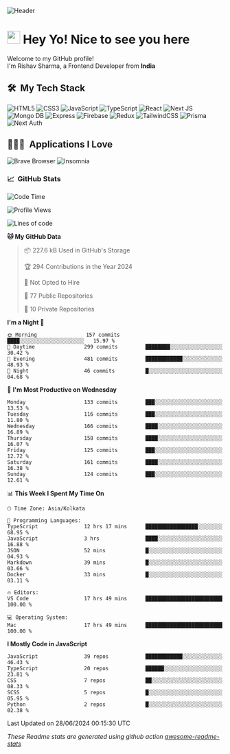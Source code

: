 ![Header](https://github.com/0xrishavsharma/0xrishavsharma/assets/63146727/d1ced55d-0def-4c32-8adf-552853988438)


<h1>
  <img src="https://emojis.slackmojis.com/emojis/images/1531849430/4246/blob-sunglasses.gif?1531849430" width="30"/> 
  Hey Yo! Nice to see you here 
<!--   <img src="https://user-images.githubusercontent.com/18350557/176309783-0785949b-9127-417c-8b55-ab5a4333674e.gif" width="30"/>  -->
</h1> 

<p>Welcome to my GitHub profile! </br> I'm Rishav Sharma, a Frontend Developer from <b>India</b>
<h2> 🛠 &nbsp;My Tech Stack</h3>

  ![HTML5](https://img.shields.io/badge/html5-%23E34F26.svg?style=for-the-badge&logo=html5&logoColor=white)
  ![CSS3](https://img.shields.io/badge/css3-%231572B6.svg?style=for-the-badge&logo=css3&logoColor=white)
  ![JavaScript](https://img.shields.io/badge/javascript-%23323330.svg?style=for-the-badge&logo=javascript&logoColor=%23F7DF1E)
  ![TypeScript](https://img.shields.io/badge/typescript-%23007ACC.svg?style=for-the-badge&logo=typescript&logoColor=white)
  ![React](https://img.shields.io/badge/react-%2320232a.svg?style=for-the-badge&logo=react&logoColor=%2361DAFB)
  ![Next JS](https://img.shields.io/badge/Next-black?style=for-the-badge&logo=next.js&logoColor=white)
  ![Mongo DB](https://img.shields.io/badge/MongoDB-13AA52?style=for-the-badge&logo=next.js&logoColor=white)
  ![Express](https://img.shields.io/badge/Express-1D1F21?style=for-the-badge&logo=express&logoColor=white)
  ![Firebase](https://img.shields.io/badge/Firebase-039BE5?style=for-the-badge&logo=Firebase&logoColor=white)
  ![Redux](https://img.shields.io/badge/redux-%23593d88.svg?style=for-the-badge&logo=redux&logoColor=white)
  ![TailwindCSS](https://img.shields.io/badge/tailwindcss-%2338B2AC.svg?style=for-the-badge&logo=tailwind-css&logoColor=white)
  ![Prisma](https://img.shields.io/badge/Prisma-3982CE?style=for-the-badge&logo=Prisma&logoColor=white)
  ![Next Auth](https://img.shields.io/badge/next--auth-3982CE?style=for-the-badge&logo=auth&logoColor=white)

<h2> 👨🏻‍💻 &nbsp;Applications I Love </h3>

  ![Brave Browser](https://img.shields.io/badge/-Brave_Browser-FB542B?style=for-the-badge&logo=brave&logoColor=white)
  ![Insomnia](https://img.shields.io/badge/-Insomnia-5849BE?style=for-the-badge&logo=insomnia&logoColor=white)


<h3> 📈 &nbsp;GitHub Stats </h3>

<!--START_SECTION:waka-->
![Code Time](http://img.shields.io/badge/Code%20Time-152%20hrs%2051%20mins-blue)

![Profile Views](http://img.shields.io/badge/Profile%20Views-0-blue)

![Lines of code](https://img.shields.io/badge/From%20Hello%20World%20I%27ve%20Written-8.2%20million%20lines%20of%20code-blue)

**🐱 My GitHub Data** 

> 📦 227.6 kB Used in GitHub's Storage 
 > 
> 🏆 294 Contributions in the Year 2024
 > 
> 🚫 Not Opted to Hire
 > 
> 📜 77 Public Repositories 
 > 
> 🔑 10 Private Repositories 
 > 
**I'm a Night 🦉** 

```text
🌞 Morning                157 commits         ████░░░░░░░░░░░░░░░░░░░░░   15.97 % 
🌆 Daytime                299 commits         ████████░░░░░░░░░░░░░░░░░   30.42 % 
🌃 Evening                481 commits         ████████████░░░░░░░░░░░░░   48.93 % 
🌙 Night                  46 commits          █░░░░░░░░░░░░░░░░░░░░░░░░   04.68 % 
```
📅 **I'm Most Productive on Wednesday** 

```text
Monday                   133 commits         ███░░░░░░░░░░░░░░░░░░░░░░   13.53 % 
Tuesday                  116 commits         ███░░░░░░░░░░░░░░░░░░░░░░   11.80 % 
Wednesday                166 commits         ████░░░░░░░░░░░░░░░░░░░░░   16.89 % 
Thursday                 158 commits         ████░░░░░░░░░░░░░░░░░░░░░   16.07 % 
Friday                   125 commits         ███░░░░░░░░░░░░░░░░░░░░░░   12.72 % 
Saturday                 161 commits         ████░░░░░░░░░░░░░░░░░░░░░   16.38 % 
Sunday                   124 commits         ███░░░░░░░░░░░░░░░░░░░░░░   12.61 % 
```


📊 **This Week I Spent My Time On** 

```text
🕑︎ Time Zone: Asia/Kolkata

💬 Programming Languages: 
TypeScript               12 hrs 17 mins      █████████████████░░░░░░░░   68.95 % 
JavaScript               3 hrs               ████░░░░░░░░░░░░░░░░░░░░░   16.88 % 
JSON                     52 mins             █░░░░░░░░░░░░░░░░░░░░░░░░   04.93 % 
Markdown                 39 mins             █░░░░░░░░░░░░░░░░░░░░░░░░   03.66 % 
Docker                   33 mins             █░░░░░░░░░░░░░░░░░░░░░░░░   03.11 % 

🔥 Editors: 
VS Code                  17 hrs 49 mins      █████████████████████████   100.00 % 

💻 Operating System: 
Mac                      17 hrs 49 mins      █████████████████████████   100.00 % 
```

**I Mostly Code in JavaScript** 

```text
JavaScript               39 repos            ████████████░░░░░░░░░░░░░   46.43 % 
TypeScript               20 repos            ██████░░░░░░░░░░░░░░░░░░░   23.81 % 
CSS                      7 repos             ██░░░░░░░░░░░░░░░░░░░░░░░   08.33 % 
SCSS                     5 repos             █░░░░░░░░░░░░░░░░░░░░░░░░   05.95 % 
Python                   2 repos             █░░░░░░░░░░░░░░░░░░░░░░░░   02.38 % 
```




 Last Updated on 28/06/2024 00:15:30 UTC
<!--END_SECTION:waka-->
*These Readme stats are generated using github action [awesome-readme-stats](https://github.com/anmol098/waka-readme-stats)*
